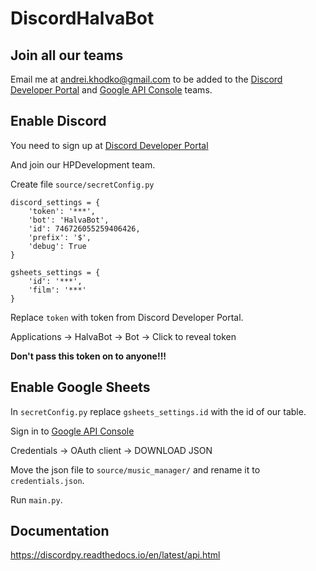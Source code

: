# DiscordHalvaBot

## Join all our teams

Email me at andrei.khodko@gmail.com to be added to the [Discord Developer Portal](https://discord.com/developers/applications) and [Google API Console](https://console.developers.google.com) teams.

## Enable Discord

You need to sign up at [Discord Developer Portal](https://discord.com/developers/applications)

And join our HPDevelopment team.

Create file `source/secretConfig.py`

```
discord_settings = {
    'token': '***',
    'bot': 'HalvaBot',
    'id': 746726055259406426,
    'prefix': '$',
    'debug': True
}

gsheets_settings = {
    'id': '***',
    'film': '***'
}
```
Replace `token` with token from Discord Developer Portal.

Applications -> HalvaBot -> Bot -> Click to reveal token

**Don't pass this token on to anyone!!!**

## Enable Google Sheets

In `secretConfig.py` replace `gsheets_settings.id` with the id of our table.

Sign in to [Google API Console](https://console.developers.google.com) 

Credentials -> OAuth client -> DOWNLOAD JSON

Move the json file to `source/music_manager/` and rename it to `credentials.json`.

Run `main.py`.

## Documentation

https://discordpy.readthedocs.io/en/latest/api.html
